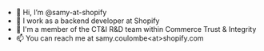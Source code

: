 - 👋 Hi, I’m @samy-at-shopify
- 🚀 I work as a backend developer at Shopify
- 🦺 I'm a member of the CT&I R&D team within Commerce Trust & Integrity
- 📫 You can reach me at samy.coulombe\<at\>shopify.com

<!---
samy-at-shopify/samy-at-shopify is a ✨ special ✨ repository because its `README.md` (this file) appears on your GitHub profile.
You can click the Preview link to take a look at your changes.
--->
